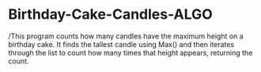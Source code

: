 # Birthday-Cake-Candles-ALGO

/This program counts how many candles have the maximum height on a birthday cake. It finds the tallest candle using Max() and then iterates through the list to count how many times that height appears, returning the count.
